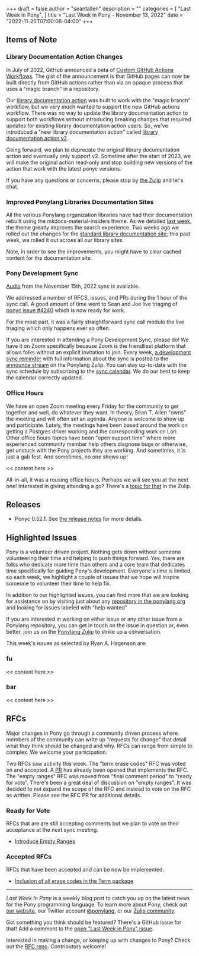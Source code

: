 +++
draft = false
author = "seantallen"
description = ""
categories = [
    "Last Week in Pony",
]
title = "Last Week in Pony - November 13, 2022"
date = "2022-11-20T07:00:06-04:00"
+++

<!--more-->

## Items of Note

### Library Documentation Action Changes

In July of 2022, GitHub announced a beta of [Custom GitHub Actions Workflows](https://github.blog/changelog/2022-07-27-github-pages-custom-github-actions-workflows-beta/). The gist of the announcement is that GitHub pages can now be built directly from GitHub actions rather than via an opaque process that uses a "magic branch" in a repository.

Our [library documentation action](https://github.com/ponylang/library-documentation-action) was built to work with the "magic branch" workflow, but we very much wanted to support the new GitHub actions workflow. There was no way to update the library documentation action to support both workflows without introducing breaking changes that required updates for existing library documentation action users. So, we've introduced a "new library documentation action" called [library documentation action v2](https://github.com/ponylang/library-documentation-action-v2).

Going forward, we plan to deprecate the original library documentation action and eventually only support v2. Sometime after the start of 2023, we will make the original action read-only and stop building new versions of the action that work with the latest ponyc versions.

If you have any questions or concerns, please stop by [the Zulip](https://ponylang.zulipchat.com/) and let's chat.

### Improved Ponylang Libraries Documentation Sites

All the various Ponylang organization libraries have had their documentation rebuilt using the mkdocs-material-insiders theme. As we detailed [last week](https://www.ponylang.io/blog/2022/11/last-week-in-pony---november-13-2022/#stdlib-ponylang-io-improved), the theme greatly improves the search experience. Two weeks ago we rolled out the changes for the [standard library documentation site](https://stdlib.ponylang.org); this past week, we rolled it out across all our library sites.

Note, in order to see the improvements, you might have to clear cached content for the documentation site.

### Pony Development Sync

[Audio](https://sync-recordings.ponylang.io/r/2022_11_15.m4a) from the November 15th, 2022 sync is available.

We addressed a number of RFCS, issues, and PRs during the 1 hour of the sync call. A good amount of time went to Sean and Joe live triaging of [ponyc issue #4240](https://github.com/ponylang/ponyc/issues/4240) which is now ready for work.

For the most part, it was a fairly straightforward sync call modulo the live triaging which only happens ever so often.

If you are interested in attending a Pony Development Sync, please do! We have it on Zoom specifically because Zoom is the friendliest platform that allows folks without an explicit invitation to join. Every week, [a development sync reminder](https://ponylang.zulipchat.com/#narrow/stream/189932-announce/topic/Sync.20Reminder) with full information about the sync is posted to the [announce stream](https://ponylang.zulipchat.com/#narrow/stream/189932-announce) on the Ponylang Zulip. You can stay up-to-date with the sync schedule by subscribing to the [sync calendar](https://calendar.google.com/calendar/ical/59jcru6f50mrpqbm7em4iclnkk%40group.calendar.google.com/public/basic.ics). We do our best to keep the calendar correctly updated.

### Office Hours

We have an open Zoom meeting every Friday for the community to get together and well, do whatever they want. In theory, Sean T. Allen "owns" the meeting and will often set an agenda. Anyone is welcome to show up and participate. Lately, the meetings have been based around the work on getting a Postgres driver working and the corresponding work on Lori. Other office hours topics have been "open support time" where more experienced community member help others diagnose bugs or otherwise, get unstuck with the Pony projects they are working. And sometimes, it is just a gab fest. And sometimes, no one shows up!

<< content here >>

All-in-all, it was a rousing office hours. Perhaps we will see you at the next one! Interested in giving attending a go? There's a [topic for that](https://ponylang.zulipchat.com/#narrow/stream/189934-general/topic/Office.20hours) in the Zulip.

## Releases

- Ponyc 0.52.1. See [the release notes](https://github.com/ponylang/ponyc/releases/tag/0.52.1) for more details.

## Highlighted Issues

Pony is a volunteer driven project. Nothing gets down without someone volunteering their time and helping to push things forward. Yes, there are folks who dedicate more time than others and a core team that dedicates time specifically for guiding Pony's development. Everyone's time is limited, so each week, we highlight a couple of issues that we hope will inspire someone to volunteer their time to help fix.

In addition to our highlighted issues, you can find more that we are looking for assistance on by visiting just about any [repository in the ponylang org](https://github.com/ponylang/) and looking for issues labeled with "help wanted"

If you are interested in working on either issue or any other issue from a Ponylang repository, you can get in touch on the issue in question or, even better, join us on the [Ponylang Zulip](https://ponylang.zulipchat.com/) to strike up a conversation.

This week's issues as selected by Ryan A. Hagenson are:

### fu

<< content here >>

### bar

<< content here >>

## RFCs

Major changes in Pony go through a community driven process where members of the community can write up "requests for change" that detail what they think should be changed and why. RFCs can range from simple to complex. We welcome your participation.

Two RFCs saw activity this week. The "term erase codes" RFC was voted on and accepted. A [PR](https://github.com/ponylang/ponyc/pull/4246) has already been opened that implements the RFC. The "empty ranges" RFC was moved from "final comment period" to "ready for vote". There's been a great deal of discussion on "empty ranges". It was decided to not expand the scope of the RFC and instead to vote on the RFC as written. Please see the RFC PR for additional details.

### Ready for Vote

RFCs that are are still accepting comments but we plan to vote on their acceptance at the next sync meeting.

- [Introduce Empty Ranges](https://github.com/ponylang/rfcs/pull/201)

### Accepted RFCs

RFCs that have been accepted and can be now be implemented.

- [Inclusion of all erase codes in the Term package](https://github.com/ponylang/rfcs/pull/203)

---

_Last Week In Pony_ is a weekly blog post to catch you up on the latest news for the Pony programming language. To learn more about Pony, check out [our website](https://ponylang.io), our Twitter account [@ponylang](https://twitter.com/ponylang), or our [Zulip community](https://ponylang.zulipchat.com).

Got something you think should be featured? There's a GitHub issue for that! Add a comment to the [open "Last Week in Pony" issue](https://github.com/ponylang/ponylang.github.io/issues?q=is%3Aissue+is%3Aopen+label%3Alast-week-in-pony).

Interested in making a change, or keeping up with changes to Pony? Check out the [RFC repo](https://github.com/ponylang/rfcs). Contributors welcome!
